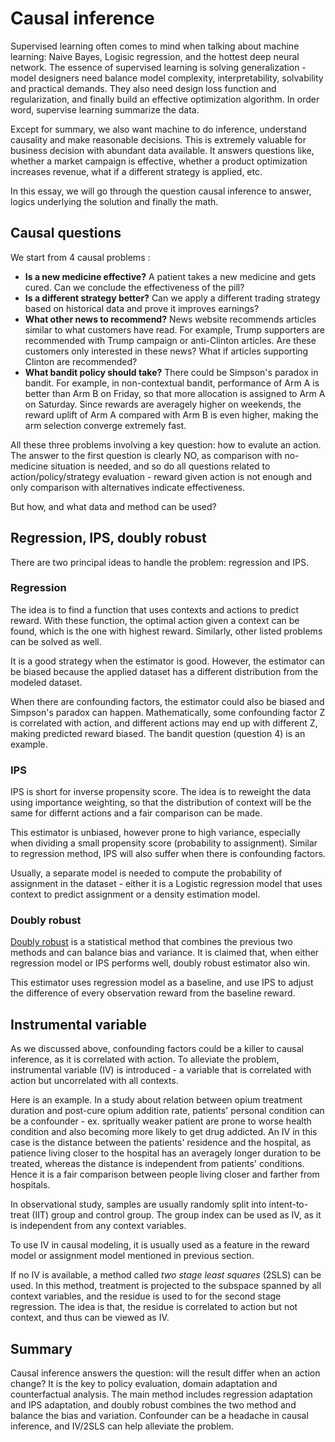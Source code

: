 # Causal inference

Supervised learning often comes to mind when talking about machine learning: Naive Bayes, Logisic regression, and the hottest deep neural network. The essence of supervised learning is solving generalization - model designers need balance model complexity, interpretability, solvability and practical demands. They also need design loss function and regularization, and finally build an effective optimization algorithm. In order word, supervise learning summarize the data. 

Except for summary, we also want machine to do inference, understand causality and make reasonable decisions. This is extremely valuable for business decision with abundant data available. It answers questions like, whether a market campaign is effective, whether a product optimization increases revenue, what if a different strategy is applied, etc.

In this essay, we will go through the question causal inference to answer, logics underlying the solution and finally the math.

## Causal questions
We start from 4 causal problems :  
* __Is a new medicine effective?__ A patient takes a new medicine and gets cured. Can we conclude the effectiveness of the pill? 
* __Is a different strategy better?__ Can we apply a different trading strategy based on historical data and prove it improves earnings?
* __What other news to recommend?__ News website recommends articles similar to what customers have read. For example, Trump supporters are recommended with Trump campaign or anti-Clinton articles. Are these customers only interested in these news? What if articles supporting Clinton are recommended?
* __What bandit policy should take?__ There could be Simpson's paradox in bandit. For example, in non-contextual bandit, performance of Arm A is better than Arm B on Friday, so that more allocation is assigned to Arm A on Saturday. Since rewards are averagely higher on weekends, the reward uplift of Arm A compared with Arm B is even higher, making the arm selection converge extremely fast.

All these three problems involving a key question: how to evalute an action. The answer to the first question is clearly NO, as comparison with no-medicine situation is needed, and so do all questions related to action/policy/strategy evaluation - reward given action is not enough and only comparison with alternatives indicate effectiveness. 

But how, and what data and method can be used?

## Regression, IPS, doubly robust
There are two principal ideas to handle the problem: regression and IPS.

### Regression
The idea is to find a function that uses contexts and actions to predict reward. With these function, the optimal action given a context can be found, which is the one with highest reward. Similarly, other listed problems can be solved as well. 

It is a good strategy when the estimator is good. However, the estimator can be biased because the applied dataset has a different distribution from the modeled dataset.

When there are confounding factors, the estimator could also be biased and Simpson's paradox can happen. Mathematically, some confounding factor Z is correlated with action, and different actions may end up with different Z, making predicted reward biased. The bandit question (question 4) is an example. 

### IPS
IPS is short for inverse propensity score. The idea is to reweight the data using importance weighting, so that the distribution of context will be the same for differnt actions and a fair comparison can be made. 

This estimator is unbiased, however prone to high variance, especially when dividing a small propensity score (probability to assignment). Similar to regression method, IPS will also suffer when there is confounding factors.

Usually, a separate model is needed to compute the probability of assignment in the dataset - either it is a Logistic regression model that uses context to predict assignment or a density estimation model.

### Doubly robust
[Doubly robust](https://arxiv.org/pdf/1103.4601.pdf) is a statistical method that combines the previous two methods and can balance bias and variance. It is claimed that, when either regression model or IPS performs well, doubly robust estimator also win. 

This estimator uses regression model as a baseline, and use IPS to adjust the difference of every observation reward from the baseline reward.

## Instrumental variable
As we discussed above, confounding factors could be a killer to causal inference, as it is correlated with action. To alleviate the problem, instrumental variable (IV) is introduced - a variable that is correlated with action but uncorrelated with all contexts. 

Here is an example. In a study about relation between opium treatment duration and post-cure opium addition rate, patients' personal condition can be a confounder - ex. spritually weaker patient are prone to worse health condition and also becoming more likely to get drug addicted. An IV in this case is the distance between the patients' residence and the hospital, as patience living closer to the hospital has an averagely longer duration to be treated, whereas the distance is independent from patients' conditions. Hence it is a fair comparison between people living closer and farther from hospitals.

In observational study, samples are usually randomly split into intent-to-treat (IIT) group and control group. The group index can be used as IV, as it is independent from any context variables. 

To use IV in causal modeling, it is usually used as a feature in the reward model or assignment model mentioned in previous section. 

If no IV is available, a method called _two stage least squares_ (2SLS) can be used. In this method, treatment is projected to the subspace spanned by all context variables, and the residue is used to for the second stage regression. The idea is that, the residue is correlated to action but not context, and thus can be viewed as IV. 

## Summary
Causal inference answers the question: will the result differ when an action change? It is the key to policy evaluation, domain adaptation and counterfactual analysis. The main method includes regression adaptation and IPS adaptation, and doubly robust combines the two method and balance the bias and variation. Confounder can be a headache in causal inference, and IV/2SLS can help alleviate the problem.
